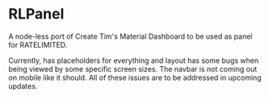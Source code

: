 # RLPanel

A node-less port of Create Tim's Material Dashboard to be used as panel for RATELIMITED.

Currently, has placeholders for everything and layout has some bugs when being viewed by some specific screen sizes. The navbar is not coming out on mobile like it should. All of these issues are to be addressed in upcoming updates.
